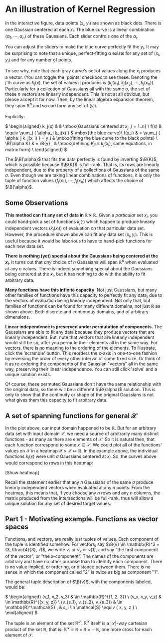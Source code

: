 
# An illustration of Kernel Regression

In the interactive figure, data points $(x_i, y_i)$ are shown as black dots.  There is one Gaussian centered at each $x_i$.  The blue curve is a linear combination $(\alpha_1, \cdots, \alpha_n)$ of these Gaussians.  Each slider controls one of the $\alpha_i$.

You can adjust the sliders to make the blue curve perfectly fit the $y_i$.  It may be surprising to note that a unique, perfect-fitting $\alpha$ exists for any set of $(x_i, y_i)$ and for any number of points.

To see why, note that each gray curve's set of values along the $x_i$ produces a vector.  (You can toggle the 'points' checkbox to see these.  Denoting the j'th curve as $k_j(x)$, the set of values it produces is $(k_j(x_1), k_j(x_2), \cdots, k_j(x_n))$.  Particularly for a collection of Gaussians all with the same $\sigma$, the set of these $n$ vectors are linearly independent.  This is not at all obvious, but please accept it for now.  Then, by the linear algebra expansion theorem, they span $\mathbb{R}^n$ and so can form any set of $(y_i)$.

Explicitly:

$
\begin{aligned}
k_j(x) & & \mbox{Gaussians centered at $x_j$, $j = 1 .. n$} \\
f(x) & \equiv \sum_j { \alpha_j k_j(x) } & \mbox{the blue curve}\\
f(x_i) & = \sum_j { \alpha_j k_j(x_i) } = y_i & \mbox{fitting the blue curve to the black points} \\
\B{\alpha K} & = \B{y} , & \mbox{defining $K_{ji} \equiv k_j(x_i)$, same equations, in matrix form} \\
\end{aligned}
$

The $\B{\alpha}$ that fits the data perfectly is found by inverting $\B{K}$, which is possible because $\B{K}$ is full-rank.  That is, its rows are linearly independent, due to the property of a collections of Gaussians of the same $\sigma$.  Even though we are taking linear combinations of functions, it is only the tuple of function values $(f_j(x_1), \cdots, f_j(x_n))$ which affects the choice of $\B{\alpha}$.

## Some Observations

**This method can fit any set of data in $\mathbb{R} \times \mathbb{R}$.**  Given a *particular* set $x_i$, you could hand-pick a set of functions $k_j(\cdot)$ which happen to produce linearly independent vectors $(k_j(x_i))$ of evaluation on that particular data set.  However, the procedure shown above can fit any data set $(x_i, y_i)$.  This is useful because it would be laborious to have to hand-pick functions for each new data set.

**There is nothing (yet) special about the Gaussians being centered at the $x_i$**.  It turns out that *any* choice of $n$ Gaussians will span $\mathbb{R}^n$ when evaluated at any $n$ values.  There *is* indeed something special about the Gaussians being centered at the $x_i$, but it has nothing to do with the ability to fit arbitrary data.

**Many functions have this infinite capacity**.  Not just Gaussians, but many other families of functions have this capacity to perfectly fit any data, due to the vectors of evaluation being linearly independent.  Not only that, but families of functions can be found for many different domains, not just $\mathbb{R}$ as shown above.   Both discrete and continuous domains, and of arbitrary dimensions.

**Linear independence is preserved under permutation of components**.  The Gaussians are able to fit any data because they produce vectors that are linearly independent.  But, note that vectors that are linearly independent would still be so, after you permute their elements all in the same way.  For vectors, there is no meaning to the ordering of the elements.  To illustrate, click the 'scramble' button.  This reorders the x-axis in one-to-one fashion by reversing the order of every other interval of some fixed size.  Or think of it as re-ordering the components of the Gaussian "vectors" all in the same way, preserving their linear independence.  You can still click 'solve' and a unique solution exists.

Of course, these permuted Gaussians don't have the same relationship with the original data, so there will be a different $\B{\alpha}$ solution.  This is only to show that the continuity or shape of the original Gaussians is not what gives them this capacity to fit arbitrary data.


## A set of spanning functions for general $\mathcal{X}$

In the plot above, our input domain happened to be $\mathbb{R}$.  But for an arbitrary data set with input domain $\mathcal{X}$, we need a source of arbitrarily many distinct functions - as many as there are elements of $\mathcal{X}$.  So it is natural then, that each function correspond to some $x \in \mathcal{X}$.  We could plot all of the functions' values on $\mathcal{X}$ in a heatmap $\mathcal{X} \times \mathcal{X} \mapsto \mathbb{R}$.  In the example above, the individual functions $k_i(x)$ were unit $\sigma$ Gaussians centered at $x_i$.  So, the curves above would correspond to rows in this heatmap:

[Show heatmap]

Recall the statement earlier that any $n$ Gaussians of the same $\sigma$ produce linearly independent vectors when evaluated at any $n$ points.  From the heatmap, this means that, if you choose any $n$ rows and any $n$ columns, the matrix produced from the intersections will be full-rank, thus will allow a unique solution for any set of desired target values.



## Part 1 - Motivating example.  Functions as vector spaces

Functions, and vectors, are really just tuples of values.  Each component of the tuple is identified somehow.  For vectors, say $\B{v} \in \mathbb{R}^3 = (3, \tfrac{4}{3}, 7)$, we write $v_1$ or $v_x$ or $v[1]$, and say "the first component of the vector", or "the x-component".  The names of the components are arbitrary and have no other purpose than to identify each component.  There is no value implied, or ordering, or distance between them.  There is no sense in which the component called "2" is twice as big as component "1".

The general tuple description of $\B{v}$, with the components labeled, would be:

$
\begin{aligned}
(v_1, v_2, v_3) & \in \mathbb{R}^{\{1, 2, 3\}} \\
(v_x, v_y, v_z) & \in \mathbb{R}^{\{x, y, z\}} \\
(v_{s_1}, v_{s_2}, v_{s_3}) & \in \mathbb{R}^\mathcal{S} \, & s_i \in \mathcal{S} \equiv \{ x, y, z \} \\
\end{aligned}
$

The tuple is an element of the set $\mathbb{R}^\mathcal{S}$.  $\mathbb{R}^\mathcal{S}$ itself is a $|\mathcal{S}|$-way cartesian product of the set $\mathbb{R}$, that is:  $\mathbb{R}^\mathcal{S} \equiv \mathbb{R} \times \mathbb{R} \times \cdots \mathbb{R}$, one more cross for each element of $\mathcal{S}$.
